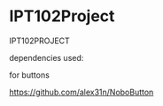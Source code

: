 # IPT102Project
IPT102PROJECT


dependencies used:

for buttons 

https://github.com/alex31n/NoboButton
